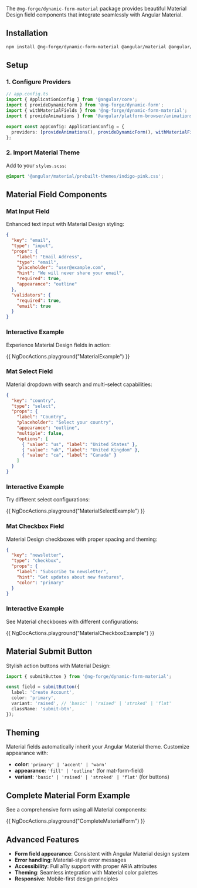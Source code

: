 The `@ng-forge/dynamic-form-material` package provides beautiful Material Design field components that integrate seamlessly with Angular Material.

## Installation

```bash
npm install @ng-forge/dynamic-form-material @angular/material @angular/cdk
```

## Setup

### 1. Configure Providers

```typescript
// app.config.ts
import { ApplicationConfig } from '@angular/core';
import { provideDynamicForm } from '@ng-forge/dynamic-form';
import { withMaterialFields } from '@ng-forge/dynamic-form-material';
import { provideAnimations } from '@angular/platform-browser/animations';

export const appConfig: ApplicationConfig = {
  providers: [provideAnimations(), provideDynamicForm(), withMaterialFields()],
};
```

### 2. Import Material Theme

Add to your `styles.scss`:

```scss
@import '@angular/material/prebuilt-themes/indigo-pink.css';
```

## Material Field Components

### Mat Input Field

Enhanced text input with Material Design styling:

```json lines
{
  "key": "email",
  "type": "input",
  "props": {
    "label": "Email Address",
    "type": "email",
    "placeholder": "user@example.com",
    "hint": "We will never share your email",
    "required": true,
    "appearance": "outline"
  },
  "validators": {
    "required": true,
    "email": true
  }
}
```

### Interactive Example

Experience Material Design fields in action:

{{ NgDocActions.playground("MaterialExample") }}

### Mat Select Field

Material dropdown with search and multi-select capabilities:

```json lines
{
  "key": "country",
  "type": "select",
  "props": {
    "label": "Country",
    "placeholder": "Select your country",
    "appearance": "outline",
    "multiple": false,
    "options": [
      { "value": "us", "label": "United States" },
      { "value": "uk", "label": "United Kingdom" },
      { "value": "ca", "label": "Canada" }
    ]
  }
}
```

### Interactive Example

Try different select configurations:

{{ NgDocActions.playground("MaterialSelectExample") }}

### Mat Checkbox Field

Material Design checkboxes with proper spacing and theming:

```json lines
{
  "key": "newsletter",
  "type": "checkbox",
  "props": {
    "label": "Subscribe to newsletter",
    "hint": "Get updates about new features",
    "color": "primary"
  }
}
```

### Interactive Example

See Material checkboxes with different configurations:

{{ NgDocActions.playground("MaterialCheckboxExample") }}

## Material Submit Button

Stylish action buttons with Material Design:

```typescript
import { submitButton } from '@ng-forge/dynamic-form-material';

const field = submitButton({
  label: 'Create Account',
  color: 'primary',
  variant: 'raised', // 'basic' | 'raised' | 'stroked' | 'flat'
  className: 'submit-btn',
});
```

## Theming

Material fields automatically inherit your Angular Material theme. Customize appearance with:

- **color**: `'primary' | 'accent' | 'warn'`
- **appearance**: `'fill' | 'outline'` (for mat-form-field)
- **variant**: `'basic' | 'raised' | 'stroked' | 'flat'` (for buttons)

## Complete Material Form Example

See a comprehensive form using all Material components:

{{ NgDocActions.playground("CompleteMaterialForm") }}

## Advanced Features

- **Form field appearance**: Consistent with Angular Material design system
- **Error handling**: Material-style error messages
- **Accessibility**: Full a11y support with proper ARIA attributes
- **Theming**: Seamless integration with Material color palettes
- **Responsive**: Mobile-first design principles
